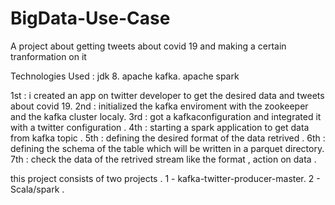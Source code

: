 # BigData-Use-Case
A project about getting tweets about covid 19 and making a certain tranformation on it

Technologies Used :
jdk 8.
apache kafka.
apache spark


1st : i created an app on twitter developer to get the desired data and tweets about covid 19.
2nd : initialized the kafka enviroment with the zookeeper and the kafka cluster localy.
3rd : got a kafkaconfiguration and integrated it with a twitter configuration .
4th : starting a spark application to get data from kafka topic .
5th : defining the desired format of the data retrived .
6th : defining the schema of the table which will be written in a parquet directory.
7th : check the data of the retrived stream like the format , action on data .

this project consists of two projects .
1 - kafka-twitter-producer-master.
2 - Scala/spark .

